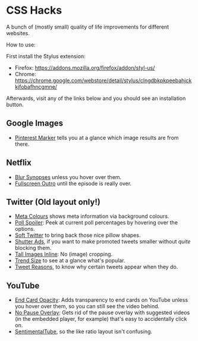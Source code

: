 # CSS Hacks

A bunch of (mostly small) quality of life improvements for different websites.

How to use:

First install the Stylus extension:
- Firefox: https://addons.mozilla.org/firefox/addon/styl-us/
- Chrome: https://chrome.google.com/webstore/detail/stylus/clngdbkpkpeebahjckkjfobafhncgmne/

Afterwards, visit any of the links below and you should see an installation button.

## Google Images
- [Pinterest Marker](https://gitlab.com/Tamschi/css-hacks/raw/master/Google-Images/Google-Images-Pinterest-Marker.user.css) tells you at a glance which image results are from there.

## Netflix
- [Blur Synopses](https://gitlab.com/Tamschi/css-hacks/raw/master/Netflix/Netflix-Blur-Synopses.user.css) unless you hover over them.
- [Fullscreen Outro](https://gitlab.com/Tamschi/css-hacks/raw/master/Netflix/Netflix-Fullscreen-Outro.user.css) until the episode is really over.

## Twitter (**Old layout only!**)
- [Meta Colours](https://gitlab.com/Tamschi/css-hacks/raw/master/Twitter/Twitter-Meta-Colours.user.css) shows meta information via background colours.
- [Poll Spoiler](https://gitlab.com/Tamschi/css-hacks/raw/master/Twitter/Twitter-Poll-Spoiler.user.css): Peek at current poll percentages by hovering over the options.
- [Soft Twitter](https://gitlab.com/Tamschi/css-hacks/raw/master/Twitter/Soft-Twitter.user.css) to bring back those nice pillow shapes.
- [Shutter Ads](https://gitlab.com/Tamschi/css-hacks/raw/master/Twitter/Twitter-Shutter-Ads.user.css), if you want to make promoted tweets smaller without _quite_ blocking them.
- [Tall Images Inline](https://gitlab.com/Tamschi/css-hacks/raw/master/Twitter/Twitter-Tall-Images-Inline.user.css): No (image) cropping.
- [Trend Size](https://gitlab.com/Tamschi/css-hacks/raw/master/Twitter/Twitter-Trend-Size.user.css) to see at a glance what's popular.
- [Tweet Reasons](https://gitlab.com/Tamschi/css-hacks/raw/master/Twitter/Twitter-Tweet-Reasons.user.css), to know why certain tweets appear when they do.

## YouTube
- [End Card Opacity](https://gitlab.com/Tamschi/css-hacks/raw/master/YouTube/YouTube-End-Card-Opacity.user.css): Adds transparency to end cards on YouTube unless you hover over them, so you can still see the video behind.
- [No Pause Overlay](https://gitlab.com/Tamschi/css-hacks/raw/master/YouTube/YouTube-No-Pause-Overlay.user.css): Gets rid of the pause overlay with suggested videos (in the embedded player, for example) that's easy to accidentally click on.
- [SentimentalTube](https://gitlab.com/Tamschi/css-hacks/raw/master/YouTube/SentimentalTube.user.css), so the like ratio layout isn't confusing.
